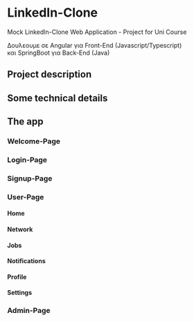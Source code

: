 # LinkedIn-Clone
Mock LinkedIn-Clone Web Application - Project for Uni Course


Δουλεουμε σε Angular για Front-End (Javascript/Typescript)<br>
και SpringBoot για Back-End (Java)

## Project description


## Some technical details

## The app
### Welcome-Page

### Login-Page

### Signup-Page

### User-Page
#### Home
#### Network
#### Jobs
#### Notifications
#### Profile
#### Settings

### Admin-Page
